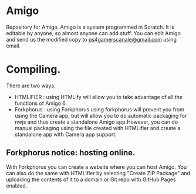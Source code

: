 # Amigo
Repository for Amigo. Amigo is a system programmed in Scratch. It is editable by anyone, so almost anyone can add stuff. You can edit Amigo and send us the modified copy to ps4gamerscanale@gmail.com using email.


# Compiling.


There are two ways.



- HTMLIFIER : using HTMLify will allow you to take advantage of all the functions of Amigo 6.
- Forkphorus : using Forkphorus using forkphorus will prevent you from using the Camera app, but will allow you to do automatic packaging for nwjs and thus create a standalone Amigo app.However, you can do manual packaging using the file created with HTMLifier and create a standalone app with Camera app support.


## Forkphorus notice: hosting online.

With Forkphorus you can create a website where you can host Amigo. You can also do the same with HTMLifier by selecting "Create ZIP Package" and uploading the contents of it to a domain or Git repo with GitHub Pages enabled.
